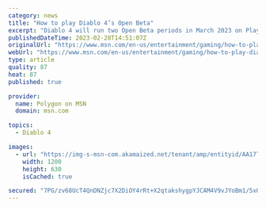 ```yaml
---
category: news
title: "How to play Diablo 4’s Open Beta"
excerpt: "Diablo 4 will run two Open Beta periods in March 2023 on PlayStation 4, PlayStation 5, Windows PC, Xbox One, and Xbox Series S and X: The first is for anyone who pre-ordered the game. That Early ..."
publishedDateTime: 2023-02-28T14:51:07Z
originalUrl: "https://www.msn.com/en-us/entertainment/gaming/how-to-play-diablo-4-s-open-beta/ar-AA17TZBk"
webUrl: "https://www.msn.com/en-us/entertainment/gaming/how-to-play-diablo-4-s-open-beta/ar-AA17TZBk"
type: article
quality: 87
heat: 87
published: true

provider:
  name: Polygon on MSN
  domain: msn.com

topics:
  - Diablo 4

images:
  - url: "https://img-s-msn-com.akamaized.net/tenant/amp/entityid/AA17TSz3.img?h=630&w=1200&m=6&q=60&o=t&l=f&f=jpg&x=511&y=256"
    width: 1200
    height: 630
    isCached: true

secured: "7PG/zv68UcT4QnDNZjc7X2DiOY4rRt+X2qtakshygpYJCAM4V9vJYoBm1/5xQ5lYCMt2NXoJ6t3Tpo+p0B7aodVr5HBbTyW+8MmL+F2gZvgF5655Mq3/Q2nFxzfuWmT4J0Ntq1IO7wGU1yyWr5qUKriO+Nc+VtkBs1OmOQaM7Pe87nd9gcLQYvbfCCGcqTMvF4nT9zGpBdRyxRCZ6qoGV4crCxrquOAy7GjmrJEKtACXIk9B3K+1aYTHtPOxba9aYoFXjWxMoexFvl306oYXbfkrWXZ3e/SQ3d7/vfrcZfRvmeZApy46B5PgegLfk904iIC5OgJLhM1ebijwgxewoUQe0Jq8g/Qv/4/IF7KgqE8=;ThNTEJxREYFQl7qHp+v1oA=="
---
```


